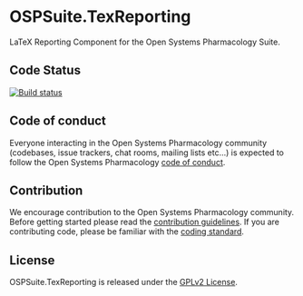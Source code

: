 # OSPSuite.TexReporting

LaTeX Reporting Component for the Open Systems Pharmacology Suite.

## Code Status
[![Build status](https://img.shields.io/github/actions/workflow/status/Open-Systems-Pharmacology/OSPSuite.TeXReporting/build-and-publish.yml?logo=nuget&label=Build%20status)](https://github.com/Open-Systems-Pharmacology/OSPSuite.TeXReporting/actions/workflows/build-and-publish.yml)
## Code of conduct
Everyone interacting in the Open Systems Pharmacology community (codebases, issue trackers, chat rooms, mailing lists etc...) is expected to follow the Open Systems Pharmacology [code of conduct](https://github.com/Open-Systems-Pharmacology/Suite/blob/master/CODE_OF_CONDUCT.md).

## Contribution
We encourage contribution to the Open Systems Pharmacology community. Before getting started please read the [contribution guidelines](https://github.com/Open-Systems-Pharmacology/Suite/blob/master/CONTRIBUTING.md). If you are contributing code, please be familiar with the [coding standard](https://github.com/Open-Systems-Pharmacology/Suite/blob/master/CODING_STANDARDS.md).

## License
OSPSuite.TexReporting is released under the [GPLv2 License](LICENSE).
